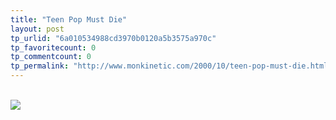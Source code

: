 ```yaml
---
title: "Teen Pop Must Die"
layout: post
tp_urlid: "6a010534988cd3970b0120a5b3575a970c"
tp_favoritecount: 0
tp_commentcount: 0
tp_permalink: "http://www.monkinetic.com/2000/10/teen-pop-must-die.html"
---
```

<br /><a href="http://www.psycho-jello.com/campaign.html"><img border="0" src="http://www.psycho-jello.com/matt/achtung_group2.jpg" /></a>
